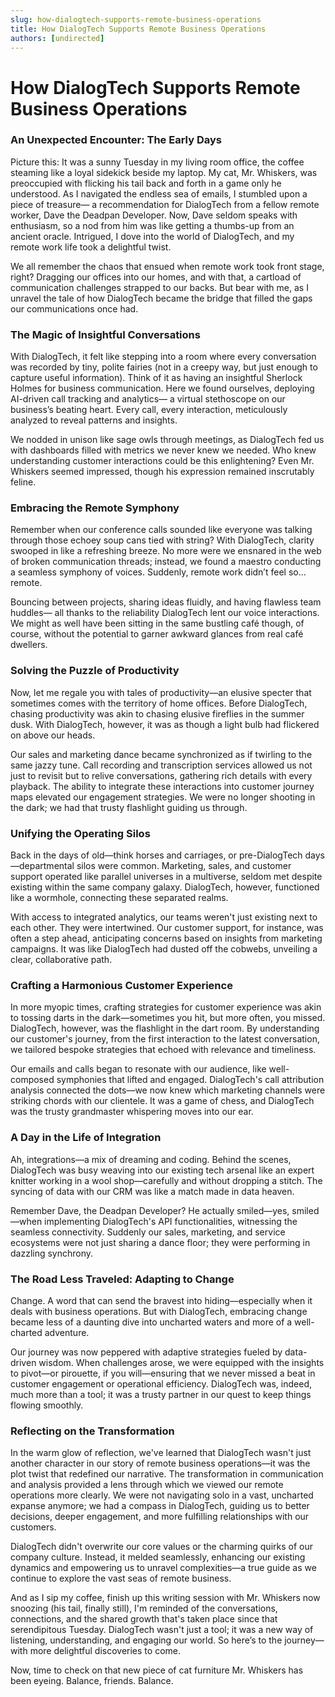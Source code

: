 ```yaml
---
slug: how-dialogtech-supports-remote-business-operations
title: How DialogTech Supports Remote Business Operations
authors: [undirected]
---
```



# How DialogTech Supports Remote Business Operations

### An Unexpected Encounter: The Early Days

Picture this: It was a sunny Tuesday in my living room office, the coffee steaming like a loyal sidekick beside my laptop. My cat, Mr. Whiskers, was preoccupied with flicking his tail back and forth in a game only he understood. As I navigated the endless sea of emails, I stumbled upon a piece of treasure— a recommendation for DialogTech from a fellow remote worker, Dave the Deadpan Developer. Now, Dave seldom speaks with enthusiasm, so a nod from him was like getting a thumbs-up from an ancient oracle. Intrigued, I dove into the world of DialogTech, and my remote work life took a delightful twist. 

We all remember the chaos that ensued when remote work took front stage, right? Dragging our offices into our homes, and with that, a cartload of communication challenges strapped to our backs. But bear with me, as I unravel the tale of how DialogTech became the bridge that filled the gaps our communications once had.

### The Magic of Insightful Conversations

With DialogTech, it felt like stepping into a room where every conversation was recorded by tiny, polite fairies (not in a creepy way, but just enough to capture useful information). Think of it as having an insightful Sherlock Holmes for business communication. Here we found ourselves, deploying AI-driven call tracking and analytics— a virtual stethoscope on our business’s beating heart. Every call, every interaction, meticulously analyzed to reveal patterns and insights. 

We nodded in unison like sage owls through meetings, as DialogTech fed us with dashboards filled with metrics we never knew we needed. Who knew understanding customer interactions could be this enlightening? Even Mr. Whiskers seemed impressed, though his expression remained inscrutably feline.  

### Embracing the Remote Symphony

Remember when our conference calls sounded like everyone was talking through those echoey soup cans tied with string? With DialogTech, clarity swooped in like a refreshing breeze. No more were we ensnared in the web of broken communication threads; instead, we found a maestro conducting a seamless symphony of voices. Suddenly, remote work didn’t feel so… remote. 

Bouncing between projects, sharing ideas fluidly, and having flawless team huddles— all thanks to the reliability DialogTech lent our voice interactions. We might as well have been sitting in the same bustling café though, of course, without the potential to garner awkward glances from real café dwellers.

### Solving the Puzzle of Productivity

Now, let me regale you with tales of productivity—an elusive specter that sometimes comes with the territory of home offices. Before DialogTech, chasing productivity was akin to chasing elusive fireflies in the summer dusk. With DialogTech, however, it was as though a light bulb had flickered on above our heads. 

Our sales and marketing dance became synchronized as if twirling to the same jazzy tune. Call recording and transcription services allowed us not just to revisit but to relive conversations, gathering rich details with every playback. The ability to integrate these interactions into customer journey maps elevated our engagement strategies. We were no longer shooting in the dark; we had that trusty flashlight guiding us through.

### Unifying the Operating Silos

Back in the days of old—think horses and carriages, or pre-DialogTech days—departmental silos were common. Marketing, sales, and customer support operated like parallel universes in a multiverse, seldom met despite existing within the same company galaxy. DialogTech, however, functioned like a wormhole, connecting these separated realms.

With access to integrated analytics, our teams weren't just existing next to each other. They were intertwined. Our customer support, for instance, was often a step ahead, anticipating concerns based on insights from marketing campaigns. It was like DialogTech had dusted off the cobwebs, unveiling a clear, collaborative path.

### Crafting a Harmonious Customer Experience

In more myopic times, crafting strategies for customer experience was akin to tossing darts in the dark—sometimes you hit, but more often, you missed. DialogTech, however, was the flashlight in the dart room. By understanding our customer's journey, from the first interaction to the latest conversation, we tailored bespoke strategies that echoed with relevance and timeliness.

Our emails and calls began to resonate with our audience, like well-composed symphonies that lifted and engaged. DialogTech's call attribution analysis connected the dots—we now knew which marketing channels were striking chords with our clientele. It was a game of chess, and DialogTech was the trusty grandmaster whispering moves into our ear.

### A Day in the Life of Integration

Ah, integrations—a mix of dreaming and coding. Behind the scenes, DialogTech was busy weaving into our existing tech arsenal like an expert knitter working in a wool shop—carefully and without dropping a stitch. The syncing of data with our CRM was like a match made in data heaven.

Remember Dave, the Deadpan Developer? He actually smiled—yes, smiled—when implementing DialogTech's API functionalities, witnessing the seamless connectivity. Suddenly our sales, marketing, and service ecosystems were not just sharing a dance floor; they were performing in dazzling synchrony.

### The Road Less Traveled: Adapting to Change

Change. A word that can send the bravest into hiding—especially when it deals with business operations. But with DialogTech, embracing change became less of a daunting dive into uncharted waters and more of a well-charted adventure. 

Our journey was now peppered with adaptive strategies fueled by data-driven wisdom. When challenges arose, we were equipped with the insights to pivot—or pirouette, if you will—ensuring that we never missed a beat in customer engagement or operational efficiency. DialogTech was, indeed, much more than a tool; it was a trusty partner in our quest to keep things flowing smoothly.

### Reflecting on the Transformation

In the warm glow of reflection, we've learned that DialogTech wasn't just another character in our story of remote business operations—it was the plot twist that redefined our narrative. The transformation in communication and analysis provided a lens through which we viewed our remote operations more clearly. We were not navigating solo in a vast, uncharted expanse anymore; we had a compass in DialogTech, guiding us to better decisions, deeper engagement, and more fulfilling relationships with our customers.

DialogTech didn't overwrite our core values or the charming quirks of our company culture. Instead, it melded seamlessly, enhancing our existing dynamics and empowering us to unravel complexities—a true guide as we continue to explore the vast seas of remote business.

And as I sip my coffee, finish up this writing session with Mr. Whiskers now snoozing (his tail, finally still), I'm reminded of the conversations, connections, and the shared growth that's taken place since that serendipitous Tuesday. DialogTech wasn't just a tool; it was a new way of listening, understanding, and engaging our world. So here’s to the journey—with more delightful discoveries to come.

Now, time to check on that new piece of cat furniture Mr. Whiskers has been eyeing. Balance, friends. Balance.